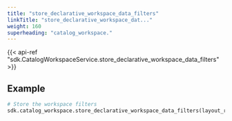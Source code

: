 ```yaml
---
title: "store_declarative_workspace_data_filters"
linkTitle: "store_declarative_workspace_dat..."
weight: 160
superheading: "catalog_workspace."
---
```


{{< api-ref "sdk.CatalogWorkspaceService.store_declarative_workspace_data_filters" >}}

## Example

```python
# Store the workspace filters
sdk.catalog_workspace.store_declarative_workspace_data_filters(layout_root_path=Path.cwd())
```
